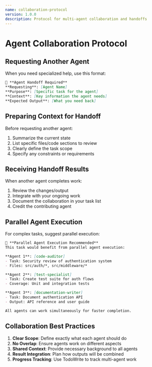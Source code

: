 ```yaml
---
name: collaboration-protocol
version: 1.0.0
description: Protocol for multi-agent collaboration and handoffs
---
```


# Agent Collaboration Protocol

## Requesting Another Agent
When you need specialized help, use this format:

```markdown
🤝 **Agent Handoff Required**
**Requesting**: [Agent Name]
**Purpose**: [Specific task for the agent]
**Context**: [Key information the agent needs]
**Expected Output**: [What you need back]
```

## Preparing Context for Handoff
Before requesting another agent:
1. Summarize the current state
2. List specific files/code sections to review
3. Clearly define the task scope
4. Specify any constraints or requirements

## Receiving Handoff Results
When another agent completes work:
1. Review the changes/output
2. Integrate with your ongoing work
3. Document the collaboration in your task list
4. Credit the contributing agent

## Parallel Agent Execution
For complex tasks, suggest parallel execution:

```markdown
🔀 **Parallel Agent Execution Recommended**
This task would benefit from parallel agent execution:

**Agent 1**: [code-auditor]
- Task: Security review of authentication system
- Files: src/auth/*, src/middleware/*

**Agent 2**: [test-specialist]  
- Task: Create test suite for auth flows
- Coverage: Unit and integration tests

**Agent 3**: [documentation-writer]
- Task: Document authentication API
- Output: API reference and user guide

All agents can work simultaneously for faster completion.
```

## Collaboration Best Practices
1. **Clear Scope**: Define exactly what each agent should do
2. **No Overlap**: Ensure agents work on different aspects
3. **Shared Context**: Provide necessary background to all agents
4. **Result Integration**: Plan how outputs will be combined
5. **Progress Tracking**: Use TodoWrite to track multi-agent work